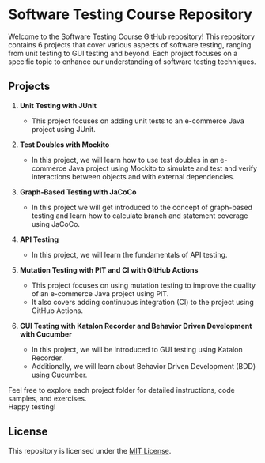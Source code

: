 # Software Testing Course Repository

Welcome to the Software Testing Course GitHub repository! This repository contains 6 projects that cover various aspects of software testing, ranging from unit testing to GUI testing and beyond. Each project focuses on a specific topic to enhance our understanding of software testing techniques.

## Projects

1. **Unit Testing with JUnit**
   - This project focuses on adding unit tests to an e-commerce Java project using JUnit.

2. **Test Doubles with Mockito**
   - In this project, we will learn how to use test doubles in an e-commerce Java project using Mockito to simulate and test and verify interactions between objects and with external dependencies.

3. **Graph-Based Testing with JaCoCo**
   - In this project we will get introduced to the concept of graph-based testing and learn how to calculate branch and statement coverage using JaCoCo.

4. **API Testing**
   - In this project, we will learn the fundamentals of API testing.

5. **Mutation Testing with PIT and CI with GitHub Actions**
   - This project focuses on using mutation testing to improve the quality of an e-commerce Java project using PIT. 
   - It also covers adding continuous integration (CI) to the project using GitHub Actions.

6. **GUI Testing with Katalon Recorder and Behavior Driven Development with Cucumber**
   - In this project, we will be introduced to GUI testing using Katalon Recorder. 
   - Additionally, we will learn about Behavior Driven Development (BDD) using Cucumber.

Feel free to explore each project folder for detailed instructions, code samples, and exercises. \
Happy testing!

## License

This repository is licensed under the [MIT License](LICENSE).
